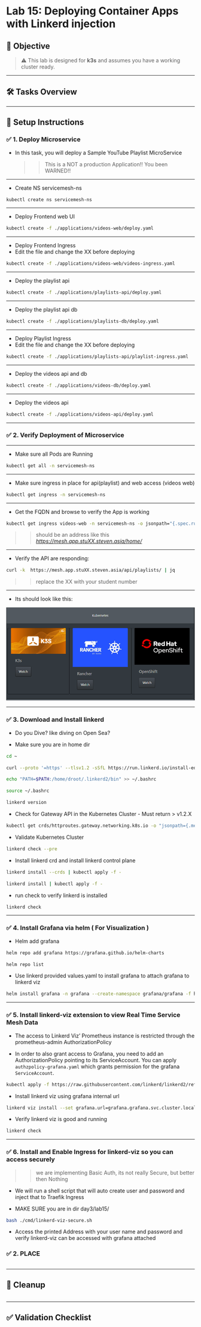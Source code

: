 # Lab 15: Deploying Container Apps with Linkerd injection

## 🎯 Objective

> ⚠️ This lab is designed for **k3s** and assumes you have a working cluster ready.

---
## 🛠️ Tasks Overview
---

## 🔧 Setup Instructions

### ✅ 1. Deploy Microservice 

* In this task, you will deploy a Sample YouTube Playlist MicroService
  >> This is a NOT a production Application!! You been WARNED!! 

---

* Create NS servicemesh-ns
```bash 
kubectl create ns servicemesh-ns
```
---
* Deploy Frontend web UI
```bash
kubectl create -f ./applications/videos-web/deploy.yaml
```
---
* Deploy Frontend Ingress 
* Edit the file and change the XX before deploying 
```bash
kubectl create -f ./applications/videos-web/videos-ingress.yaml
```
---
* Deploy the playlist api 
```bash
kubectl create -f ./applications/playlists-api/deploy.yaml
```
---
* Deploy the playlist api db

```bash
kubectl create -f ./applications/playlists-db/deploy.yaml
```
---
* Deploy Playlist Ingress 
* Edit the file and change the XX before deploying 
```bash
kubectl create -f ./applications/playlists-api/playlist-ingress.yaml
```
---
* Deploy the videos api and db

```bash
kubectl create -f ./applications/videos-db/deploy.yaml
```
---
* Deploy the videos api 
```bash
kubectl create -f ./applications/videos-api/deploy.yaml
```
---


### ✅ 2. Verify Deployment of Microservice
---
* Make sure all Pods are Running 
```bash
kubectl get all -n servicemesh-ns
```
---
* Make sure ingress in place for api(playlist) and web access (videos web) 
```sh 
kubectl get ingress -n servicemesh-ns
```
---
* Get the FQDN and browse to verify the App is working
```sh 
kubectl get ingress videos-web -n servicemesh-ns -o jsonpath="{.spec.rules[0].host}" | xargs -I{} echo "https://{}/home/"
```
>> should be an address like this *https://mesh.app.stuXX.steven.asia/home/* 

---
* Verify the API are responding: 
```sh 
curl -k  https://mesh.app.stuXX.steven.asia/api/playlists/ | jq 
```
>> replace the XX with your student number 

---

* Its should look like this: 

![alt text](image.png)


---
### ✅ 3. Download and Install linkerd 

* Do you Dive? like diving on Open Sea? 

* Make sure you are in home dir

```bash
cd ~ 
```

```sh 
curl --proto '=https' --tlsv1.2 -sSfL https://run.linkerd.io/install-edge | sh
```

```sh 
echo "PATH=$PATH:/home/droot/.linkerd2/bin" >> ~/.bashrc
```

```sh 
source ~/.bashrc
```

```sh 
linkerd version
```

* Check for Gateway API in the Kubernetes Cluster - Must return > v1.2.X

```sh 
kubectl get crds/httproutes.gateway.networking.k8s.io -o "jsonpath={.metadata.annotations.gateway\.networking\.k8s\.io/bundle-version}"
```

* Validate Kubernetes Cluster

```sh 
linkerd check --pre
```

* Install linkerd crd and install linkerd control plane

```sh 
linkerd install --crds | kubectl apply -f -
```

```bash
linkerd install | kubectl apply -f -
```

* run check to verify linkerd is installed 

```sh 
linkerd check
```

---
### ✅ 4. Install Grafana via helm ( For Visualization )

* Helm add grafana 
```bash
helm repo add grafana https://grafana.github.io/helm-charts
```

```bash
helm repo list 
```

* Use linkerd provided values.yaml to install grafana to attach grafana to linkerd viz 
```bash
helm install grafana -n grafana --create-namespace grafana/grafana -f https://raw.githubusercontent.com/linkerd/linkerd2/main/grafana/values.yaml
```

---

### ✅ 5. Install linkerd-viz extension to view Real Time Service Mesh Data

* The access to Linkerd Viz’ Prometheus instance is restricted through the prometheus-admin AuthorizationPolicy

* In order to also grant access to Grafana, you need to add an AuthorizationPolicy pointing to its ServiceAccount. You can apply `authzpolicy-grafana.yaml` which grants permission for the grafana `ServiceAccount`.

```sh 
kubectl apply -f https://raw.githubusercontent.com/linkerd/linkerd2/refs/heads/release/stable-2.13/grafana/authzpolicy-grafana.yaml
```

* Install linkerd viz using grafana internal url 
```bash
linkerd viz install --set grafana.url=grafana.grafana.svc.cluster.local  | kubectl apply -f -
```

* Verify linkerd viz is good and running 
```sh 
linkerd check
```

---
### ✅ 6. Install and Enable Ingress for linkerd-viz so you can access securely 
 >> we are implementing Basic Auth, its not really Secure, but better then Nothing 

* We will run a shell script that will auto create user and password and inject that to Traefik Ingress 

* MAKE SURE you are in dir day3/lab15/

```bash
bash ./cmd/linkerd-viz-secure.sh
```

* Access the printed Address with your user name and password and verify linkerd-viz can be accessed with grafana attached

### ✅ 2. PLACE

```bash

```


---

## 🧼 Cleanup

```bash

```

---

## ✅ Validation Checklist